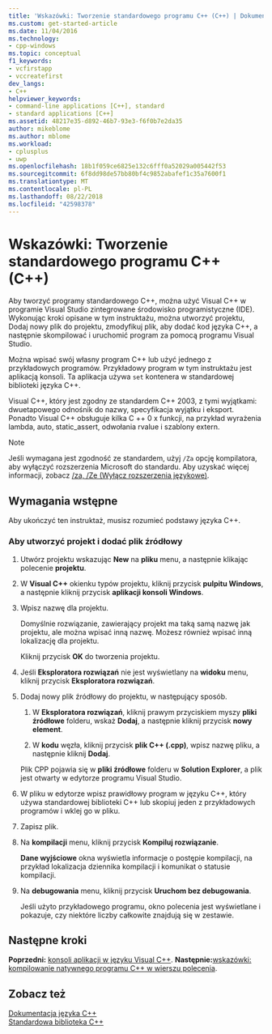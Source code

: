 ```yaml
---
title: 'Wskazówki: Tworzenie standardowego programu C++ (C++) | Dokumentacja firmy Microsoft'
ms.custom: get-started-article
ms.date: 11/04/2016
ms.technology:
- cpp-windows
ms.topic: conceptual
f1_keywords:
- vcfirstapp
- vccreatefirst
dev_langs:
- C++
helpviewer_keywords:
- command-line applications [C++], standard
- standard applications [C++]
ms.assetid: 48217e35-d892-46b7-93e3-f6f0b7e2da35
author: mikeblome
ms.author: mblome
ms.workload:
- cplusplus
- uwp
ms.openlocfilehash: 18b1f059ce6825e132c6fff0a52029a005442f53
ms.sourcegitcommit: 6f8dd98de57bb80bf4c9852abafef1c35a7600f1
ms.translationtype: MT
ms.contentlocale: pl-PL
ms.lasthandoff: 08/22/2018
ms.locfileid: "42598378"
---
```

# <a name="walkthrough-creating-a-standard-c-program-c"></a>Wskazówki: Tworzenie standardowego programu C++ (C++)

Aby tworzyć programy standardowego C++, można użyć Visual C++ w programie Visual Studio zintegrowane środowisko programistyczne (IDE). Wykonując kroki opisane w tym instruktażu, można utworzyć projektu, Dodaj nowy plik do projektu, zmodyfikuj plik, aby dodać kod języka C++, a następnie skompilować i uruchomić program za pomocą programu Visual Studio.

Można wpisać swój własny program C++ lub użyć jednego z przykładowych programów. Przykładowy program w tym instruktażu jest aplikacją konsoli. Ta aplikacja używa `set` kontenera w standardowej biblioteki języka C++.

Visual C++, który jest zgodny ze standardem C++ 2003, z tymi wyjątkami: dwuetapowego odnośnik do nazwy, specyfikacja wyjątku i eksport. Ponadto Visual C++ obsługuje kilka C ++ 0 x funkcji, na przykład wyrażenia lambda, auto, static_assert, odwołania rvalue i szablony extern.

> [!NOTE]
> Jeśli wymagana jest zgodność ze standardem, użyj `/Za` opcję kompilatora, aby wyłączyć rozszerzenia Microsoft do standardu. Aby uzyskać więcej informacji, zobacz [/za, /Ze (Wyłącz rozszerzenia językowe)](../build/reference/za-ze-disable-language-extensions.md).

## <a name="prerequisites"></a>Wymagania wstępne

Aby ukończyć ten instruktaż, musisz rozumieć podstawy języka C++.

### <a name="to-create-a-project-and-add-a-source-file"></a>Aby utworzyć projekt i dodać plik źródłowy

1. Utwórz projektu wskazując **New** na **pliku** menu, a następnie klikając polecenie **projektu**.

2. W **Visual C++** okienku typów projektu, kliknij przycisk **pulpitu Windows**, a następnie kliknij przycisk **aplikacji konsoli Windows**.

3. Wpisz nazwę dla projektu.

   Domyślnie rozwiązanie, zawierający projekt ma taką samą nazwę jak projektu, ale można wpisać inną nazwę. Możesz również wpisać inną lokalizację dla projektu.

   Kliknij przycisk **OK** do tworzenia projektu.

4. Jeśli **Eksploratora rozwiązań** nie jest wyświetlany na **widoku** menu, kliknij przycisk **Eksploratora rozwiązań**.

5. Dodaj nowy plik źródłowy do projektu, w następujący sposób.

   1. W **Eksploratora rozwiązań**, kliknij prawym przyciskiem myszy **pliki źródłowe** folderu, wskaż **Dodaj**, a następnie kliknij przycisk **nowy element**.

   2. W **kodu** węzła, kliknij przycisk **plik C++ (.cpp)**, wpisz nazwę pliku, a następnie kliknij **Dodaj**.

   Plik CPP pojawia się w **pliki źródłowe** folderu w **Solution Explorer**, a plik jest otwarty w edytorze programu Visual Studio.

6. W pliku w edytorze wpisz prawidłowy program w języku C++, który używa standardowej biblioteki C++ lub skopiuj jeden z przykładowych programów i wklej go w pliku.

7. Zapisz plik.

8. Na **kompilacji** menu, kliknij przycisk **Kompiluj rozwiązanie**.

   **Dane wyjściowe** okna wyświetla informacje o postępie kompilacji, na przykład lokalizacja dziennika kompilacji i komunikat o statusie kompilacji.

9. Na **debugowania** menu, kliknij przycisk **Uruchom bez debugowania**.

   Jeśli użyto przykładowego programu, okno polecenia jest wyświetlane i pokazuje, czy niektóre liczby całkowite znajdują się w zestawie.

## <a name="next-steps"></a>Następne kroki

**Poprzedni:** [konsoli aplikacji w języku Visual C++](../windows/console-applications-in-visual-cpp.md). **Następnie:**[wskazówki: kompilowanie natywnego programu C++ w wierszu polecenia](../build/walkthrough-compiling-a-native-cpp-program-on-the-command-line.md).

## <a name="see-also"></a>Zobacz też

[Dokumentacja języka C++](../cpp/cpp-language-reference.md)  
[Standardowa biblioteka C++](../standard-library/cpp-standard-library-reference.md)